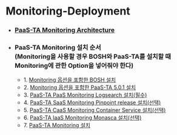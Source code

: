# Monitoring-Deployment
- ### [PaaS-TA Monitoring Architecture](https://github.com/PaaS-TA/Guide/blob/monitoring-5.0.1/service-guide/monitoring/PAAS-TA_MONITORING_ARCHITECTURE.md)
- ### PaaS-TA Monitoring 설치 순서<br>(Monitoring을 사용할 경우 BOSH와 PaaS-TA를 설치할 때 Monitoring에 관한 Option을 넣어줘야 한다)
  - 1\. [Monitoring 옵션을 포함한 BOSH 설치](https://github.com/PaaS-TA/Guide/blob/monitoring-5.0.1/install-guide/bosh-monitoring/PAAS-TA_BOSH2_MONITORING_INSTALL_GUIDE.md)
  - 2\. [Monitoring 옵션을 포함한 PaaS-TA 5.0.1 설치](https://github.com/PaaS-TA/Guide/blob/monitoring-5.0.1/install-guide/paasta-monitoring/PAAS-TA_CORE_MONITORING_INSTALL_GUIDE.md)
  - 3\. [PaaS-TA PaaS Monitoring Logsearch 설치(필수)](https://github.com/PaaS-TA/Guide/blob/monitoring-5.0.1/service-guide/monitoring/PAAS-TA_MONITORING_LOGSEARCH_INSTALL.md)
  - 4\. [PaaS-TA SaaS Monitoring Pinpoint release 설치(선택)](https://github.com/PaaS-TA/Guide/blob/monitoring-5.0.1/service-guide/monitoring/PAAS-TA_MONITORING_PINPOINT_MONITORING_INSTALL.md)
  - 5\. [PaaS-TA CaaS Monitoring Container Service 설치(선택)](https://github.com/PaaS-TA/Guide/blob/monitoring-5.0.1/service-guide/monitoring/PAAS-TA_MONITORING_CONTAINER_SERVICE_INSTALL.md)
  - 6\. [PaaS-TA IaaS Monitoring Monasca 설치(선택)](https://github.com/PaaS-TA/Guide/blob/monitoring-5.0.1/service-guide/monitoring/PAAS-TA_MONITORING_MONASCA_INSTALL.md)
  - 7\. [PaaS-TA Monitoring 설치](https://github.com/PaaS-TA/Guide/blob/monitoring-5.0.1/service-guide/monitoring/PAAS-TA_MONITORING_PAAS-TA_MONITORING_INSTALL.md)
